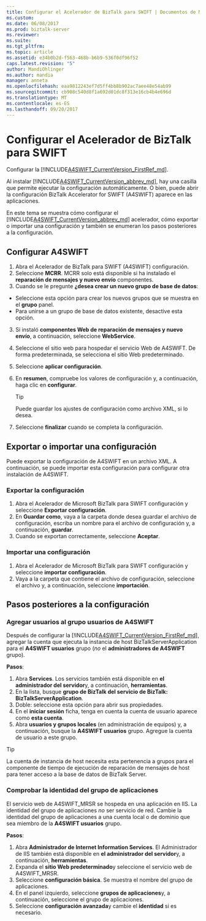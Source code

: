 ```yaml
---
title: Configurar el Acelerador de BizTalk para SWIFT | Documentos de Microsoft
ms.custom: 
ms.date: 06/08/2017
ms.prod: biztalk-server
ms.reviewer: 
ms.suite: 
ms.tgt_pltfrm: 
ms.topic: article
ms.assetid: e34b0b2d-f563-468b-b6b9-536f0df96f52
caps.latest.revision: "5"
author: MandiOhlinger
ms.author: mandia
manager: anneta
ms.openlocfilehash: eaa9812243ef7d5ff4bb8b902ac7aee48e54ab99
ms.sourcegitcommit: cb908c540d8f1a692d01dc8f313e16cb4b4e696d
ms.translationtype: MT
ms.contentlocale: es-ES
ms.lasthandoff: 09/20/2017
---
```

# <a name="configure-biztalk-accelerator-for-swift"></a>Configurar el Acelerador de BizTalk para SWIFT

Configurar la [!INCLUDE[A4SWIFT_CurrentVersion_FirstRef_md](../../includes/a4swift-currentversion-firstref-md.md)]. 

Al instalar [!INCLUDE[A4SWIFT_CurrentVersion_abbrev_md](../../includes/a4swift-currentversion-abbrev-md.md)], hay una casilla que permite ejecutar la configuración automáticamente. O bien, puede abrir la configuración BizTalk Accelerator for SWIFT (A4SWIFT) aparece en las aplicaciones.

En este tema se muestra cómo configurar el [!INCLUDE[A4SWIFT_CurrentVersion_abbrev_md](../../includes/a4swift-currentversion-abbrev-md.md)] acelerador, cómo exportar o importar una configuración y también se enumeran los pasos posteriores a la configuración.

## <a name="configure-a4swift"></a>Configurar A4SWIFT

1. Abra el Acelerador de BizTalk para SWIFT (A4SWIFT) configuración.
2. Seleccione **MCRR**. MCRR solo está disponible si ha instalado el **reparación de mensajes y nuevo envío** componentes.
3. Cuando se le pregunte **¿desea crear un nuevo grupo de base de datos**:

  * Seleccione esta opción para crear los nuevos grupos que se muestra en el **grupo** panel. 
  * Para unirse a un grupo de base de datos existente, desactive esta opción.

3. Si instaló **componentes Web de reparación de mensajes y nuevo envío**, a continuación, seleccione **WebService**.
4. Seleccione el sitio web para hospedar el servicio Web de A4SWIFT. De forma predeterminada, se selecciona el sitio Web predeterminado.
5. Seleccione **aplicar configuración**.
6. En **resumen**, compruebe los valores de configuración y, a continuación, haga clic en **configurar**. 

    > [!TIP] 
    > Puede guardar los ajustes de configuración como archivo XML, si lo desea.

7. Seleccione **finalizar** cuando se completa la configuración.

## <a name="export-or-import-a-configuration"></a>Exportar o importar una configuración
Puede exportar la configuración de A4SWIFT en un archivo XML. A continuación, se puede importar esta configuración para configurar otra instalación de A4SWIFT. 

### <a name="export-the-configuration"></a>Exportar la configuración

1. Abra el Acelerador de Microsoft BizTalk para SWIFT configuración y seleccione **Exportar configuración**.
2. En **Guardar como**, vaya a la carpeta donde desea guardar el archivo de configuración, escriba un nombre para el archivo de configuración y, a continuación, **guardar**.
3. Cuando se exportan correctamente, seleccione **Aceptar**.

### <a name="import-a-configuration"></a>Importar una configuración
1. Abra el Acelerador de Microsoft BizTalk para SWIFT configuración y seleccione **importar configuración**.
2. Vaya a la carpeta que contiene el archivo de configuración, seleccione el archivo y, a continuación, seleccione **importación**.

## <a name="post-configuration-steps"></a>Pasos posteriores a la configuración

### <a name="add-users-to-the-a4swift-users-group"></a>Agregar usuarios al grupo usuarios de A4SWIFT

Después de configurar la [!INCLUDE[A4SWIFT_CurrentVersion_FirstRef_md](../../includes/a4swift-currentversion-firstref-md.md)], agregar la cuenta que ejecuta la instancia de host BizTalkServerApplication para el **A4SWIFT usuarios** grupo (*no* el **administradores de A4SWIFT** grupo). 

**Pasos**:

1. Abra **Services**. Los servicios también está disponible en **el administrador del servidor**y, a continuación, **herramientas**. 
2. En la lista, busque **grupo de BizTalk del servicio de BizTalk: BizTalkServerApplication**. 
3. Doble: seleccione esta opción para abrir sus propiedades.
4. En el **iniciar sesión** ficha, tenga en cuenta la cuenta de usuario aparece como **esta cuenta**.
5. Abra **usuarios y grupos locales** (en administración de equipos) y, a continuación, busque la **A4SWIFT usuarios** grupo. Agregue la cuenta de usuario a este grupo.

> [!TIP] 
> La cuenta de instancia de host necesita esta pertenencia a grupos para el componente de tiempo de ejecución de reparación de mensajes de host para tener acceso a la base de datos de BizTalk Server.

### <a name="check-the-identity-of-the-application-pool"></a>Comprobar la identidad del grupo de aplicaciones
El servicio web de A4SWIFT_MRSR se hospeda en una aplicación en IIS. La identidad del grupo de aplicaciones *no* ser servicio de red. Cambie la identidad del grupo de aplicaciones a una cuenta local o de dominio que sea miembro de la **A4SWIFT usuarios** grupo.

**Pasos**:

1. Abra **Administrador de Internet Information Services**. El Administrador de IIS también está disponible en **el administrador del servidor**y, a continuación, **herramientas**. 
2. Expanda el **sitio Web predeterminado**y seleccione el servicio web de A4SWIFT_MRSR. 
3. Seleccione **configuración básica**. Se muestra el nombre del grupo de aplicaciones.
4. En el panel izquierdo, seleccione **grupos de aplicaciones**y, a continuación, seleccione el grupo de aplicaciones.
5. Seleccione **configuración avanzada**y cambie el **identidad** si es necesario.